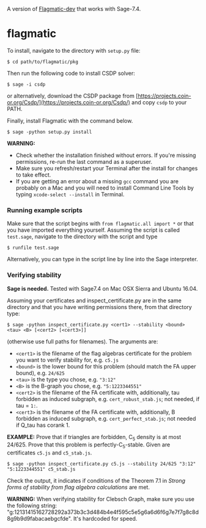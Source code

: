 
A version of [Flagmatic-dev](https://github.com/jsliacan/flagmatic-dev) that works with Sage-7.4.


flagmatic
=============

To install, navigate to the directory with `setup.py` file:

    $ cd path/to/flagmatic/pkg

Then run the following code to install CSDP solver:

    $ sage -i csdp

or alternatively, download the CSDP package from [https://projects.coin-or.org/Csdp/](https://projects.coin-or.org/Csdp/) and copy `csdp` to your PATH.

Finally, install Flagmatic with the command below.

    $ sage -python setup.py install

**WARNING:**

  * Check whether the installation finished without errors. If you're missing permissions, re-run the last command as a superuser. 
  * Make sure you refresh/restart your Terminal after the install for changes to take effect. 
  * If you are getting an error about a missing `gcc` command you are probably on a Mac and  you will need to install Command Line Tools by typing `xcode-select --install` in Terminal.

### Running example scripts ###

Make sure that the script begins with `from flagmatic.all import *` or that you have imported everything yourself. Assuming the script is called `test.sage`, navigate to the directory with the script and type

    $ runfile test.sage

Alternatively, you can type in the script line by line into the Sage interpreter. 

### Verifying stability ###

**Sage is needed.** Tested with Sage7.4 on Mac OSX Sierra and Ubuntu 16.04.

Assuming your certificates and inspect_certificate.py are in the same directory and that you have writing permissions there, from that directory type:

    $ sage -python inspect_certificate.py <cert1> --stability <bound> <tau> <B> [<cert2> [<cert3>]]

(otherwise use full paths for filenames).
The arguments are:
  
  * `<cert1>` is the filename of the flag algebras certificate for the problem you want to verify stability for, e.g. `c5.js`
  * `<bound>` is the lower bound for this problem (should match the FA upper bound), e.g. `24/625`
  * `<tau>` is the type you chose, e.g. `"3:12"`
  * `<B>` is the B-graph you chose, e.g. `"5:1223344551"`
  * `<cert2>` is the filename of the FA certificate with, additionally, tau forbidden as induced subgraph, e.g. `cert_robust_stab.js`; not needed, if tau = `1:`.
  * `<cert3>` is the filename of the FA certificate with, additionally, B forbidden as induced subgraph, e.g. `cert_perfect_stab.js`; not needed if Q_tau has corank 1.

**EXAMPLE:**
Prove that if triangles are forbidden, C<sub>5</sub> density is at most 24/625. Prove that this problem is perfectly-C<sub>5</sub>-stable. Given are certificates `c5.js` and `c5_stab.js`. 

    $ sage -python inspect_certificate.py c5.js --stability 24/625 "3:12" "5:1223344551" c5_stab.js

Check the output, it indicates if conditions of the Theorem 7.1 in *Strong forms of stability from flag algebra calculations* are met.

**WARNING:**
When verifying stability for Clebsch Graph, make sure you use the following string: "g:12131415162728292a373b3c3d484b4e4f595c5e5g6a6d6f6g7e7f7g8c8d8g9b9d9fabacaebgcfde". It's hardcoded for speed.